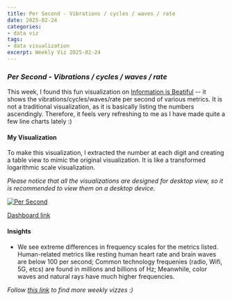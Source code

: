 ```yaml
---
title: Per Second - Vibrations / cycles / waves / rate
date: 2025-02-24
categories:
- data viz
tags:
- data visualization
excerpt: Weekly Viz 2025-02-24
---
```


### *Per Second - Vibrations / cycles / waves / rate*

This week, I found this fun visualization on [Information is Beatiful](https://informationisbeautiful.net/2024/per-second-vibrations-cycles-waves-rate-frequency/) -- it shows the vibrations/cycles/waves/rate per second of various metrics. It is not a traditional visualization, as it is basically listing the numbers ascendingly. Therefore, it feels very refreshing to me as I have made quite a few line charts lately :)  

#### My Visualization

To make this visualization, I extracted the number at each digit and creating a table view to mimic the original visualization. It is like a transformed logarithmic scale visualization.  

*Please notice that all the visualizations are designed for desktop view, so it is recommended to view them on a desktop device.*  

<div class='tableauPlaceholder' id='viz1740465548423' style='position: relative'>
  <noscript><a href='#'>
    <img alt='Per Second ' src='https:&#47;&#47;public.tableau.com&#47;static&#47;images&#47;20&#47;20250224PerSecond&#47;PerSecond&#47;1_rss.png' style='border: none' />
  </a></noscript>
  <object class='tableauViz'  style='display:none;'>
    <param name='host_url' value='https%3A%2F%2Fpublic.tableau.com%2F' />
    <param name='embed_code_version' value='3' />
    <param name='site_root' value='' />
    <param name='name' value='20250224PerSecond&#47;PerSecond' />
    <param name='tabs' value='no' />
    <param name='toolbar' value='yes' />
    <param name='static_image' value='https:&#47;&#47;public.tableau.com&#47;static&#47;images&#47;20&#47;20250224PerSecond&#47;PerSecond&#47;1.png' />
    <param name='animate_transition' value='yes' />
    <param name='display_static_image' value='yes' />
    <param name='display_spinner' value='yes' />
    <param name='display_overlay' value='yes' />
    <param name='display_count' value='yes' />
    <param name='language' value='en-US' />
    <param name='filter' value='publish=yes' />
  </object></div>        
  <script type='text/javascript'>           
    var divElement = document.getElementById('viz1740465548423');     
    var vizElement = divElement.getElementsByTagName('object')[0];          
    if ( divElement.offsetWidth > 800 ) { vizElement.style.width='800px';vizElement.style.height='1027px';} else if ( divElement.offsetWidth > 500 ) { vizElement.style.width='800px';vizElement.style.height='1027px';} else { vizElement.style.width='100%';vizElement.style.height='727px';}          
    var scriptElement = document.createElement('script');       
    scriptElement.src = 'https://public.tableau.com/javascripts/api/viz_v1.js';     
    vizElement.parentNode.insertBefore(scriptElement, vizElement);            
  </script>

[Dashboard link](https://public.tableau.com/views/20250224PerSecond/PerSecond?:language=en-US&publish=yes&:sid=&:redirect=auth&:display_count=n&:origin=viz_share_link)

#### Insights
* We see extreme differences in frequency scales for the metrics listed. Human-related metrics like resting human heart rate and brain waves are below 100 per second; Common technology frequenies (radio, Wifi, 5G, etcs) are found in millions and billions of Hz; Meanwhile, color waves and natural rays have much higher frequencies.  

*Follow [this link](https://yudong-94.github.io/personal-website/project/WeeklyViz2025/) to find more weekly vizzes :)*
